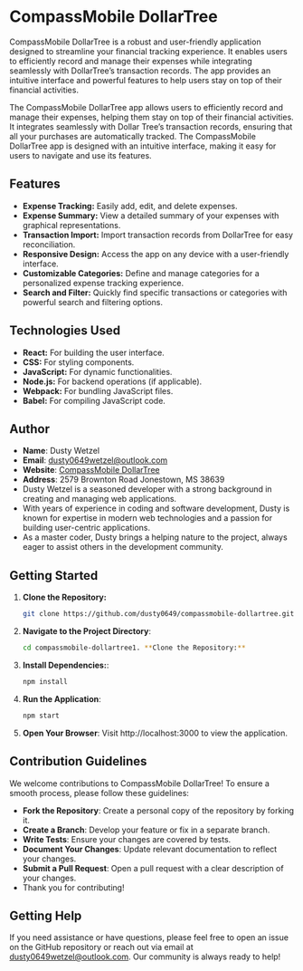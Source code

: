 # CompassMobile DollarTree

CompassMobile DollarTree is a robust and user-friendly application designed to streamline your financial tracking experience. 
It enables users to efficiently record and manage their expenses while integrating seamlessly with DollarTree’s transaction records. The app provides an intuitive interface and powerful features to help users stay on top of their financial activities.

The CompassMobile DollarTree app allows users to efficiently record and manage their expenses, helping them stay on top of their financial activities.
It integrates seamlessly with Dollar Tree’s transaction records, ensuring that all your purchases are automatically tracked. The CompassMobile DollarTree app is designed with an intuitive interface, making it easy for users to navigate and use its features.

## Features

- **Expense Tracking:** Easily add, edit, and delete expenses.
- **Expense Summary:** View a detailed summary of your expenses with graphical representations.
- **Transaction Import:** Import transaction records from DollarTree for easy reconciliation.
- **Responsive Design:** Access the app on any device with a user-friendly interface.
- **Customizable Categories:** Define and manage categories for a personalized expense tracking experience.
- **Search and Filter:** Quickly find specific transactions or categories with powerful search and filtering options.

## Technologies Used

- **React:** For building the user interface.
- **CSS:** For styling components.
- **JavaScript:** For dynamic functionalities.
- **Node.js:** For backend operations (if applicable).
- **Webpack:** For bundling JavaScript files.
- **Babel:** For compiling JavaScript code.

## Author

- **Name**: Dusty Wetzel  
- **Email**: dusty0649wetzel@outlook.com  
- **Website**: [CompassMobile DollarTree](https://www.dollartree-compass.com)
- **Address**: 2579 Brownton Road Jonestown, MS 38639
- Dusty Wetzel is a seasoned developer with a strong background in creating and managing web applications.
- With years of experience in coding and software development, Dusty is known for expertise in modern web technologies and a passion for building user-centric applications.
- As a master coder, Dusty brings a helping nature to the project, always eager to assist others in the development community.

## Getting Started

1. **Clone the Repository:** 
   ```bash
   git clone https://github.com/dusty0649/compassmobile-dollartree.git

2. **Navigate to the Project Directory**:
   ```bash
   cd compassmobile-dollartree1. **Clone the Repository:**
   
3. **Install Dependencies:**:
   ```bash
   npm install
4. **Run the Application**:
   ```bash
   npm start
5. **Open Your Browser**:
   Visit http://localhost:3000 to view the application.

## Contribution Guidelines
We welcome contributions to CompassMobile DollarTree! To ensure a smooth process, please follow these guidelines:

- **Fork the Repository**: Create a personal copy of the repository by forking it.
- **Create a Branch**: Develop your feature or fix in a separate branch.
- **Write Tests**: Ensure your changes are covered by tests.
- **Document Your Changes**: Update relevant documentation to reflect your changes.
- **Submit a Pull Request**: Open a pull request with a clear description of your changes.
- Thank you for contributing!

## Getting Help
If you need assistance or have questions, please feel free to open an issue on the GitHub repository or reach out via email at dusty0649wetzel@outlook.com. Our community is always ready to help!


